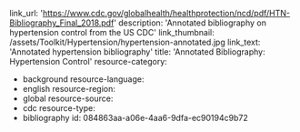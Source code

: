 link_url: 'https://www.cdc.gov/globalhealth/healthprotection/ncd/pdf/HTN-Bibliography_Final_2018.pdf'
description: 'Annotated bibliography on hypertension control from the US CDC'
link_thumbnail: /assets/Toolkit/Hypertension/hypertension-annotated.jpg
link_text: 'Annotated hypertension bibliography'
title: 'Annotated Bibliography: Hypertension Control'
resource-category:
  - background
resource-language:
  - english
resource-region:
  - global
resource-source:
  - cdc
resource-type:
  - bibliography
id: 084863aa-a06e-4aa6-9dfa-ec90194c9b72

